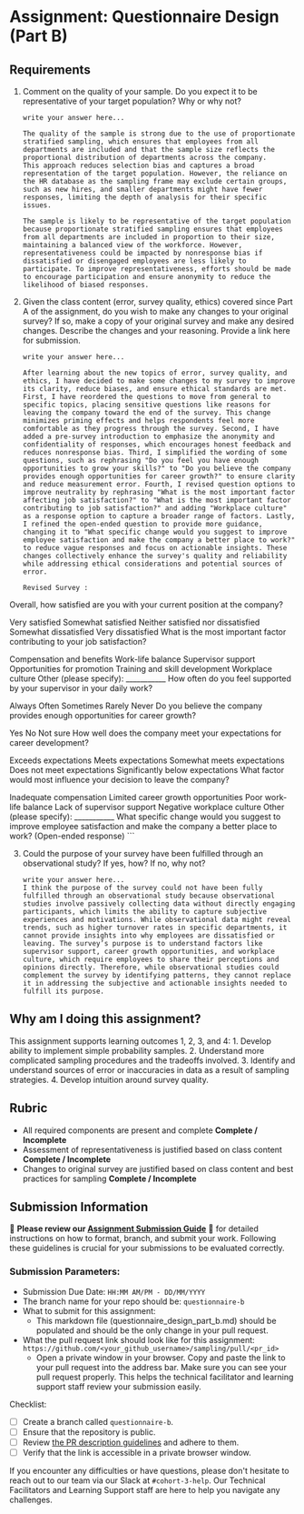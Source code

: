 # Assignment: Questionnaire Design (Part B)

## Requirements
1. Comment on the quality of your sample. Do you expect it to be representative of your target population? Why or why not?

    ```
    write your answer here...

    The quality of the sample is strong due to the use of proportionate stratified sampling, which ensures that employees from all departments are included and that the sample size reflects the proportional distribution of departments across the company.
    This approach reduces selection bias and captures a broad representation of the target population. However, the reliance on the HR database as the sampling frame may exclude certain groups, such as new hires, and smaller departments might have fewer responses, limiting the depth of analysis for their specific issues.

    The sample is likely to be representative of the target population because proportionate stratified sampling ensures that employees from all departments are included in proportion to their size, maintaining a balanced view of the workforce. However, representativeness could be impacted by nonresponse bias if dissatisfied or disengaged employees are less likely to participate. To improve representativeness, efforts should be made to encourage participation and ensure anonymity to reduce the likelihood of biased responses.
    ```

2. Given the class content (error, survey quality, ethics) covered since Part A of the assignment, do you wish to make any changes to your original survey? If so, make a copy of your original survey and make any desired changes. Describe the changes and your reasoning. Provide a link here for submission.

    ```
    write your answer here...

    After learning about the new topics of error, survey quality, and ethics, I have decided to make some changes to my survey to improve its clarity, reduce biases, and ensure ethical standards are met. First, I have reordered the questions to move from general to specific topics, placing sensitive questions like reasons for leaving the company toward the end of the survey. This change minimizes priming effects and helps respondents feel more comfortable as they progress through the survey. Second, I have added a pre-survey introduction to emphasize the anonymity and confidentiality of responses, which encourages honest feedback and reduces nonresponse bias. Third, I simplified the wording of some questions, such as rephrasing "Do you feel you have enough opportunities to grow your skills?" to "Do you believe the company provides enough opportunities for career growth?" to ensure clarity and reduce measurement error. Fourth, I revised question options to improve neutrality by rephrasing "What is the most important factor affecting job satisfaction?" to "What is the most important factor contributing to job satisfaction?" and adding "Workplace culture" as a response option to capture a broader range of factors. Lastly, I refined the open-ended question to provide more guidance, changing it to "What specific change would you suggest to improve employee satisfaction and make the company a better place to work?" to reduce vague responses and focus on actionable insights. These changes collectively enhance the survey's quality and reliability while addressing ethical considerations and potential sources of error.
    
    Revised Survey :

Overall, how satisfied are you with your current position at the company?

Very satisfied
Somewhat satisfied
Neither satisfied nor dissatisfied
Somewhat dissatisfied
Very dissatisfied
What is the most important factor contributing to your job satisfaction?

Compensation and benefits
Work-life balance
Supervisor support
Opportunities for promotion
Training and skill development
Workplace culture
Other (please specify): ___________
How often do you feel supported by your supervisor in your daily work?

Always
Often
Sometimes
Rarely
Never
Do you believe the company provides enough opportunities for career growth?

Yes
No
Not sure
How well does the company meet your expectations for career development?

Exceeds expectations
Meets expectations
Somewhat meets expectations
Does not meet expectations
Significantly below expectations
What factor would most influence your decision to leave the company?

Inadequate compensation
Limited career growth opportunities
Poor work-life balance
Lack of supervisor support
Negative workplace culture
Other (please specify): ___________
What specific change would you suggest to improve employee satisfaction and make the company a better place to work?
(Open-ended response)
    ```


3. Could the purpose of your survey have been fulfilled through an observational study? If yes, how? If no, why not?

    ```
    write your answer here...
    I think the purpose of the survey could not have been fully fulfilled through an observational study because observational studies involve passively collecting data without directly engaging participants, which limits the ability to capture subjective experiences and motivations. While observational data might reveal trends, such as higher turnover rates in specific departments, it cannot provide insights into why employees are dissatisfied or leaving. The survey’s purpose is to understand factors like supervisor support, career growth opportunities, and workplace culture, which require employees to share their perceptions and opinions directly. Therefore, while observational studies could complement the survey by identifying patterns, they cannot replace it in addressing the subjective and actionable insights needed to fulfill its purpose.
    ```

## Why am I doing this assignment?

This assignment supports learning outcomes 1, 2, 3, and 4:
	1.	Develop ability to implement simple probability samples.
	2.	Understand more complicated sampling procedures and the tradeoffs involved.
	3.	Identify and understand sources of error or inaccuracies in data as a result of sampling strategies.
	4.	Develop intuition around survey quality.

## Rubric

-	All required components are present and complete **Complete / Incomplete**
-	Assessment of representativeness is justified based on class content **Complete / Incomplete**
-	Changes to original survey are justified based on class content and best practices for sampling **Complete / Incomplete**

## Submission Information

🚨 **Please review our [Assignment Submission Guide](https://github.com/UofT-DSI/onboarding/blob/main/onboarding_documents/submissions.md)** 🚨 for detailed instructions on how to format, branch, and submit your work. Following these guidelines is crucial for your submissions to be evaluated correctly.

### Submission Parameters:
* Submission Due Date: `HH:MM AM/PM - DD/MM/YYYY`
* The branch name for your repo should be: `questionnaire-b`
* What to submit for this assignment:
    * This markdown file (questionnaire_design_part_b.md) should be populated and should be the only change in your pull request.
* What the pull request link should look like for this assignment: `https://github.com/<your_github_username>/sampling/pull/<pr_id>`
    * Open a private window in your browser. Copy and paste the link to your pull request into the address bar. Make sure you can see your pull request properly. This helps the technical facilitator and learning support staff review your submission easily.

Checklist:
- [ ] Create a branch called `questionnaire-b`.
- [ ] Ensure that the repository is public.
- [ ] Review [the PR description guidelines](https://github.com/UofT-DSI/onboarding/blob/main/onboarding_documents/submissions.md#guidelines-for-pull-request-descriptions) and adhere to them.
- [ ] Verify that the link is accessible in a private browser window.

If you encounter any difficulties or have questions, please don't hesitate to reach out to our team via our Slack at `#cohort-3-help`. Our Technical Facilitators and Learning Support staff are here to help you navigate any challenges.
